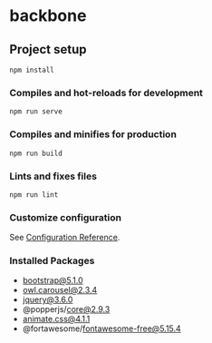 # backbone

## Project setup
```
npm install
```

### Compiles and hot-reloads for development
```
npm run serve
```

### Compiles and minifies for production
```
npm run build
```

### Lints and fixes files
```
npm run lint
```

### Customize configuration
See [Configuration Reference](https://cli.vuejs.org/config/).

### Installed Packages 


+ bootstrap@5.1.0
+ owl.carousel@2.3.4
+ jquery@3.6.0
+ @popperjs/core@2.9.3
+ animate.css@4.1.1
+ @fortawesome/fontawesome-free@5.15.4
